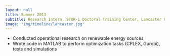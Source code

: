 ```yaml
---
layout: null
title: Summer 2013
subtitle: Research Intern, STOR-i Doctoral Training Center, Lancaster University, UK.
image: "img/timeline/lancaster.jpg"
---
```

* Conducted operational research on renewable energy sources
* Wrote code in MATLAB to perform optimization tasks (CPLEX, Gurobi), tests and simulations